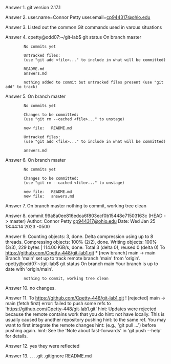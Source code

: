 Answer 1.   git version 2.17.1

Answer 2.   user.name=Connor Petty
            user.email=cp944317@ohio.edu

Answer 3.   Listed out the common Git commands used in varous                situations 

Answer 4.   cpetty@odd07:~/git-lab$ git status
            On branch master

            No commits yet

            Untracked files:
            (use "git add <file>..." to include in what will be committed)

            README.md
            answers.md

            nothing added to commit but untracked files present (use "git add" to track)

Answer 5.   On branch master

            No commits yet

            Changes to be committed:
            (use "git rm --cached <file>..." to unstage)

            new file:   README.md

            Untracked files:
            (use "git add <file>..." to include in what will be committed)

            answers.md  

Answer 6.   On branch master

            No commits yet

            Changes to be committed:
            (use "git rm --cached <file>..." to unstage)

            new file:   README.md
            new file:   answers.md

Answer 7.   On branch master
            nothing to commit, working tree clean

Answer 8.   commit 99a8a0ee816edca6f803ecf0b15448e71503163c                  (HEAD -> master)
            Author: Connor Petty <cp944317@ohio.edu>
            Date:   Wed Jan 25 18:44:14 2023 -0500

Answer 9.   Counting objects: 3, done.
            Delta compression using up to 8 threads.
            Compressing objects: 100% (2/2), done.
            Writing objects: 100% (3/3), 229 bytes | 114.00 KiB/s, done.
            Total 3 (delta 0), reused 0 (delta 0)
            To https://github.com/Cpetty-448/git-lab1.git
            * [new branch]      main -> main
            Branch 'main' set up to track remote branch 'main' from 'origin'.
            cpetty@odd07:~/git-lab$ git status
            On branch main
            Your branch is up to date with 'origin/main'.

            nothing to commit, working tree clean

Answer 10.  no changes.

Answer 11.  To https://github.com/Cpetty-448/git-lab1.git
            ! [rejected]        main -> main (fetch first)
            error: failed to push some refs to 'https://github.com/Cpetty-448/git-lab1.git'
            hint: Updates were rejected because the remote contains work that you do
            hint: not have locally. This is usually caused by another repository pushing
            hint: to the same ref. You may want to first integrate the remote changes
            hint: (e.g., 'git pull ...') before pushing again.
            hint: See the 'Note about fast-forwards' in 'git push --help' for details.

Answer 12.  yes they were reflected

Answer 13.  .  ..  .git  .gitignore  README.md








